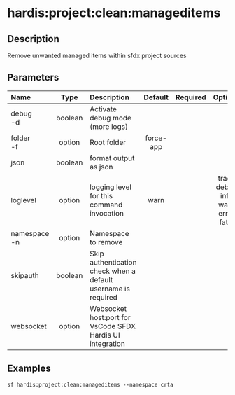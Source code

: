 <!-- This file has been generated with command 'sf hardis:doc:plugin:generate'. Please do not update it manually or it may be overwritten -->
# hardis:project:clean:manageditems

## Description

Remove unwanted managed items within sfdx project sources

## Parameters

| Name             |  Type   | Description                                                   |  Default  | Required |                        Options                        |
|:-----------------|:-------:|:--------------------------------------------------------------|:---------:|:--------:|:-----------------------------------------------------:|
| debug<br/>-d     | boolean | Activate debug mode (more logs)                               |           |          |                                                       |
| folder<br/>-f    | option  | Root folder                                                   | force-app |          |                                                       |
| json             | boolean | format output as json                                         |           |          |                                                       |
| loglevel         | option  | logging level for this command invocation                     |   warn    |          | trace<br/>debug<br/>info<br/>warn<br/>error<br/>fatal |
| namespace<br/>-n | option  | Namespace to remove                                           |           |          |                                                       |
| skipauth         | boolean | Skip authentication check when a default username is required |           |          |                                                       |
| websocket        | option  | Websocket host:port for VsCode SFDX Hardis UI integration     |           |          |                                                       |

## Examples

```shell
sf hardis:project:clean:manageditems --namespace crta
```


